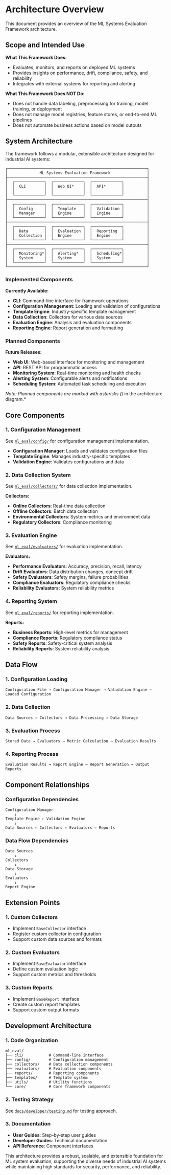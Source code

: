 # Architecture Overview

This document provides an overview of the ML Systems Evaluation Framework architecture.

## Scope and Intended Use

**What This Framework Does:**
- Evaluates, monitors, and reports on deployed ML systems
- Provides insights on performance, drift, compliance, safety, and reliability
- Integrates with external systems for reporting and alerting

**What This Framework Does NOT Do:**
- Does not handle data labeling, preprocessing for training, model training, or deployment
- Does not manage model registries, feature stores, or end-to-end ML pipelines
- Does not automate business actions based on model outputs

## System Architecture

The framework follows a modular, extensible architecture designed for industrial AI systems:

```
┌─────────────────────────────────────────────────────────────┐
│              ML Systems Evaluation Framework                │
├─────────────────────────────────────────────────────────────┤
│  ┌─────────────┐  ┌─────────────┐  ┌─────────────┐          │
│  │  CLI        │  │  Web UI*    │  │  API*       │          │
│  │             │  │             │  │             │          │
│  └─────────────┘  └─────────────┘  └─────────────┘          │
├─────────────────────────────────────────────────────────────┤
│  ┌─────────────┐  ┌─────────────┐  ┌─────────────┐          │
│  │  Config     │  │  Template   │  │  Validation │          │
│  │  Manager    │  │  Engine     │  │  Engine     │          │
│  └─────────────┘  └─────────────┘  └─────────────┘          │
├─────────────────────────────────────────────────────────────┤
│  ┌─────────────┐  ┌─────────────┐  ┌─────────────┐          │
│  │  Data       │  │  Evaluation │  │  Reporting  │          │
│  │  Collection │  │  Engine     │  │  Engine     │          │
│  └─────────────┘  └─────────────┘  └─────────────┘          │
├─────────────────────────────────────────────────────────────┤
│  ┌─────────────┐  ┌─────────────┐  ┌─────────────┐          │
│  │  Monitoring*│  │  Alerting*  │  │  Scheduling*│          │
│  │  System     │  │  System     │  │  System     │          │
│  └─────────────┘  └─────────────┘  └─────────────┘          │
└─────────────────────────────────────────────────────────────┘
```

### Implemented Components

**Currently Available:**
- **CLI**: Command-line interface for framework operations
- **Configuration Management**: Loading and validation of configurations
- **Template Engine**: Industry-specific template management
- **Data Collection**: Collectors for various data sources
- **Evaluation Engine**: Analysis and evaluation components
- **Reporting Engine**: Report generation and formatting

### Planned Components

**Future Releases:**
- **Web UI**: Web-based interface for monitoring and management
- **API**: REST API for programmatic access
- **Monitoring System**: Real-time monitoring and health checks
- **Alerting System**: Configurable alerts and notifications
- **Scheduling System**: Automated task scheduling and execution

*Note: Planned components are marked with asterisks (*) in the architecture diagram.*

## Core Components

### 1. Configuration Management

See [`ml_eval/config/`](../../ml_eval/config/) for configuration management implementation.

- **Configuration Manager**: Loads and validates configuration files
- **Template Engine**: Manages industry-specific templates
- **Validation Engine**: Validates configurations and data

### 2. Data Collection System

See [`ml_eval/collectors/`](../../ml_eval/collectors/) for data collection implementation.

**Collectors:**
- **Online Collectors**: Real-time data collection
- **Offline Collectors**: Batch data collection
- **Environmental Collectors**: System metrics and environment data
- **Regulatory Collectors**: Compliance monitoring

### 3. Evaluation Engine

See [`ml_eval/evaluators/`](../../ml_eval/evaluators/) for evaluation implementation.

**Evaluators:**
- **Performance Evaluators**: Accuracy, precision, recall, latency
- **Drift Evaluators**: Data distribution changes, concept drift
- **Safety Evaluators**: Safety margins, failure probabilities
- **Compliance Evaluators**: Regulatory compliance checks
- **Reliability Evaluators**: System reliability metrics

### 4. Reporting System

See [`ml_eval/reports/`](../../ml_eval/reports/) for reporting implementation.

**Reports:**
- **Business Reports**: High-level metrics for management
- **Compliance Reports**: Regulatory compliance status
- **Safety Reports**: Safety-critical system analysis
- **Reliability Reports**: System reliability analysis

## Data Flow

### 1. Configuration Loading
```
Configuration File → Configuration Manager → Validation Engine → Loaded Configuration
```

### 2. Data Collection
```
Data Sources → Collectors → Data Processing → Data Storage
```

### 3. Evaluation Process
```
Stored Data → Evaluators → Metric Calculation → Evaluation Results
```

### 4. Reporting Process
```
Evaluation Results → Report Engine → Report Generation → Output Reports
```

## Component Relationships

### Configuration Dependencies
```
Configuration Manager
    ↓
Template Engine ← Validation Engine
    ↓
Data Sources ← Collectors ← Evaluators ← Reports
```

### Data Flow Dependencies
```
Data Sources
    ↓
Collectors
    ↓
Data Storage
    ↓
Evaluators
    ↓
Report Engine
```

## Extension Points

### 1. Custom Collectors
- Implement `BaseCollector` interface
- Register custom collector in configuration
- Support custom data sources and formats

### 2. Custom Evaluators
- Implement `BaseEvaluator` interface
- Define custom evaluation logic
- Support custom metrics and thresholds

### 3. Custom Reports
- Implement `BaseReport` interface
- Create custom report templates
- Support custom output formats

## Development Architecture

### 1. Code Organization
```
ml_eval/
├── cli/           # Command-line interface
├── config/        # Configuration management
├── collectors/    # Data collection components
├── evaluators/    # Evaluation components
├── reports/       # Reporting components
├── templates/     # Template system
├── utils/         # Utility functions
└── core/          # Core framework components
```

### 2. Testing Strategy
See [`docs/developer/testing.md`](testing.md) for testing approach.

### 3. Documentation
- **User Guides**: Step-by-step user guides
- **Developer Guides**: Technical documentation
- **API Reference**: Component interfaces

This architecture provides a robust, scalable, and extensible foundation for ML system evaluation, supporting the diverse needs of industrial AI systems while maintaining high standards for security, performance, and reliability.
